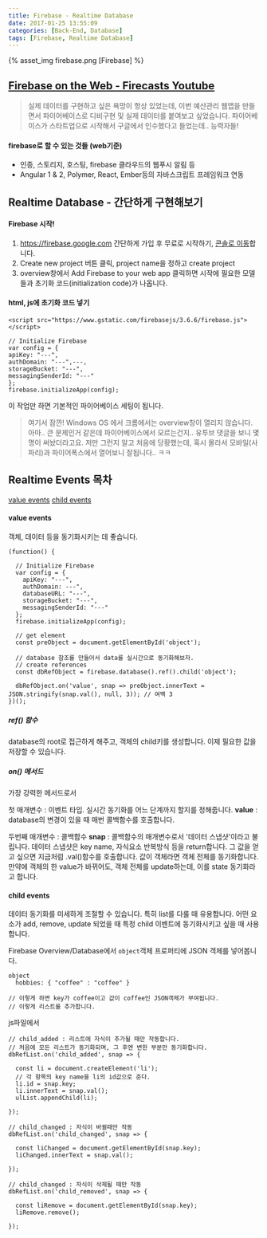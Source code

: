 ```yaml
---
title: Firebase - Realtime Database
date: 2017-01-25 13:55:09
categories: [Back-End, Database]
tags: [Firebase, Realtime Database]
---
```


{% asset_img firebase.png [Firebase] %}

## [Firebase on the Web - Firecasts Youtube](https://www.youtube.com/playlist?list=PLl-K7zZEsYLmnJ_FpMOZgyg6XcIGBu2OX)

> 실제 데이터를 구현하고 싶은 욕망이 항상 있었는데, 이번 예산관리 웹앱을 만들면서 파이어베이스로 디비구현 및 실제 데이터를 붙여보고 싶었습니다.
파이어베이스가 스타트업으로 시작해서 구글에서 인수했다고 들었는데.. 능력자들!

#### firebase로 할 수 있는 것들 (web기준)
- 인증, 스토리지, 호스팅, firebase 클라우드의 웹푸시 알림 등
- Angular 1 & 2, Polymer, React, Ember등의 자바스크립트 프레임워크 연동

## Realtime Database - 간단하게 구현해보기

#### Firebase 시작!
1. <https://firebase.google.com> 간단하게 가입 후 무료로 시작하기, [콘솔로 이동](https://console.firebase.google.com)합니다.
2. Create new project 버튼 클릭, project name을 정하고 create project
3. overview창에서 Add Firebase to your web app 클릭하면 시작에 필요한 모델들과 초기화 코드(initialization code)가 나옵니다.

#### html, js에 초기화 코드 넣기
```
<script src="https://www.gstatic.com/firebasejs/3.6.6/firebase.js"></script>
```

```
// Initialize Firebase
var config = {
apiKey: "---",
authDomain: "---",---,
storageBucket: "---",
messagingSenderId: "---"
};
firebase.initializeApp(config);
```
이 작업만 하면 기본적인 파이어베이스 세팅이 됩니다.

> 여기서 잠깐!
Windows OS 에서 크롬에서는 overview창이 열리지 않습니다. 아마.. 큰 문제인거 같은데 파이어베이스에서 모르는건지..
유투브 댓글을 보니 몇명이 써놨더라고요. 저만 그런지 알고 처음에 당황했는데, 혹시 몰라서 모바일(사파리)과 파이어폭스에서 열어보니 잘됩니다.. ㅋㅋ


## Realtime Events 목차
[value events](#value-events)
[child events](#child-events)

#### value events
객체, 데이터 등을 동기화시키는 데 좋습니다.

```
(function() {

  // Initialize Firebase
  var config = {
    apiKey: "---",
    authDomain: ---",
    databaseURL: "---",
    storageBucket: "---",
    messagingSenderId: "---"
  };
  firebase.initializeApp(config);

  // get element
  const preObject = document.getElementById('object');

  // database 참조를 만들어서 data를 실시간으로 동기화해보자.
  // create references
  const dbRefObject = firebase.database().ref().child('object');

  dbRefObject.on('value', snap => preObject.innerText = JSON.stringify(snap.val(), null, 3)); // 여백 3
})();
```

##### ref() 함수
database의 root로 접근하게 해주고, 객체의 child키를 생성합니다. 이제 필요한 값을 저장할 수 있습니다.

##### on() 메서드
가장 강력한 메서드로서

첫 매개변수 : 이벤트 타입. 실시간 동기화를 어느 단계까지 할지를 정해줍니다.
**value** : database의 변경이 있을 때 매번 콜백함수를 호출합니다.

두번째 매개변수 : 콜백함수
**snap** : 콜백함수의 매개변수로서 '데이터 스냅샷'이라고 불립니다.
데이터 스냅샷은 key name, 자식요소 반복방식 등을 return합니다.
그 값을 얻고 싶으면 지금처럼 .val()함수를 호출합니다. 값이 객체라면 객체 전체를 동기화합니다.
만약에 객체의 한 value가 바뀌어도, 객체 전체를 update하는데, 이를 state 동기화라고 합니다.

#### child events
데이터 동기화를 미세하게 조절할 수 있습니다. 특히 list를 다룰 때 유용합니다.
어떤 요소가 add, remove, update 되었을 때 특정 child 이벤트에 동기화시키고 싶을 때 사용합니다.

Firebase Overview/Database에서 `object`객체 프로퍼티에 JSON 객체를 넣어봅니다.
```
object
  hobbies: { "coffee" : "coffee" }

// 이렇게 하면 key가 coffee이고 값이 coffee인 JSON객체가 부여됩니다.
// 이렇게 리스트를 추가합니다.
```

js파일에서
```
// child_added : 리스트에 자식이 추가될 때만 작동합니다.
// 처음에 모든 리스트가 동기화되며, 그 후엔 변한 부분만 동기화합니다.
dbRefList.on('child_added', snap => {

  const li = document.createElement('li');
  // 각 항목의 key name을 li의 id값으로 준다.
  li.id = snap.key;  
  li.innerText = snap.val();
  ulList.appendChild(li);

});

// child_changed : 자식이 바뀔때만 작동  
dbRefList.on('child_changed', snap => {

  const liChanged = document.getElementById(snap.key);
  liChanged.innerText = snap.val();

});

// child_changed : 자식이 삭제될 때만 작동  
dbRefList.on('child_removed', snap => {

  const liRemove = document.getElementById(snap.key);
  liRemove.remove();

});
```
